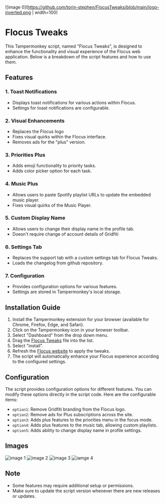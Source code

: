 ![image 0](https://github.com/torin-stephen/FlocusTweaks/blob/main/logo-inverted.png | width=100)
# Flocus Tweaks

This Tampermonkey script, named "Flocus Tweaks", is designed to enhance the functionality and visual experience of the Flocus web application. Below is a breakdown of the script features and how to use them.

## Features

### 1. Toast Notifications
- Displays toast notifications for various actions within Flocus.
- Settings for toast notifications are configurable.

### 2. Visual Enhancements
- Replaces the Flocus logo
- Fixes visual quirks within the Flocus interface.
- Removes ads for the "plus" version.

### 3. Priorities Plus
- Adds emoji functionality to priority tasks.
- Adds color picker option for each task.

### 4. Music Plus
- Allows users to paste Spotify playlist URLs to update the embedded music player.
- Fixes visual quirks of the Music Player.

### 5. Custom Display Name
- Allows users to change their display name in the profile tab.
- Doesn't require change of account details of Gridfiti

### 6. Settings Tab
- Replaces the support tab with a custom settings tab for Flocus Tweaks.
- Loads the changelog from github repository.

### 7. Configuration
- Provides configuration options for various features.
- Settings are stored in Tampermonkey's local storage.

## Installation Guide

1. Install the Tampermonkey extension for your browser (available for Chrome, Firefox, Edge, and Safari).
2. Click on the Tampermonkey icon in your browser toolbar.
3. Select "Dashboard" from the drop down menu.
4. Drag the [Flocus Tweaks](https://github.com/torin-stephen/FlocusTweaks/releases/latest) file into the list.
5. Select "install".
6. Refresh the [Flocus website](https://app.flocus.com/) to apply the tweaks.
5. The script will automatically enhance your Flocus experience according to the configured settings.

## Configuration

The script provides configuration options for different features. You can modify these options directly in the script code. Here are the configurable items:

- `option1`: Remove Gridfiti branding from the Flocus logo.
- `option2`: Remove ads for Plus subscriptions across the site.
- `option3`: Adds plus features to the priorities menu in the focus mode.
- `option4`: Adds plus features to the music tab, allowing custom playlists.
- `option5`: Adds ability to change display name in profile settings.

## Images

![image 1](https://raw.githubusercontent.com/torin-stephen/FlocusTweaks/main/assets/sc1.png)
![image 2](https://raw.githubusercontent.com/torin-stephen/FlocusTweaks/main/assets/sc2.png)
![image 3](https://raw.githubusercontent.com/torin-stephen/FlocusTweaks/main/assets/sc3.png)
![iamge 4](https://raw.githubusercontent.com/torin-stephen/FlocusTweaks/main/assets/sc4.png)

## Note

- Some features may require additional setup or permissions.
- Make sure to update the script version whenever there are new releases or updates.

